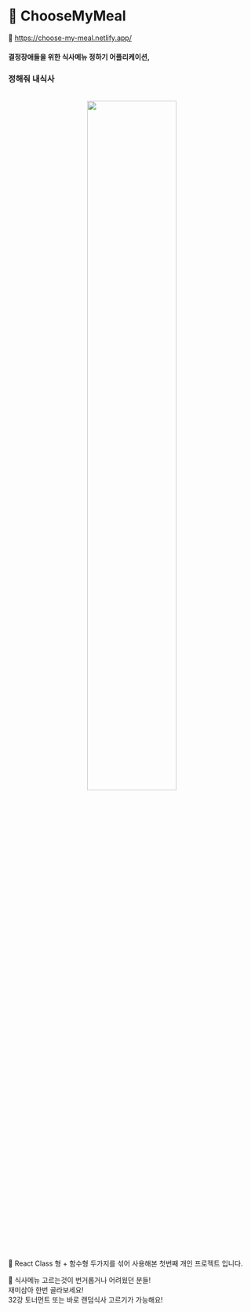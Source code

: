 # 🍛 ChooseMyMeal
📎 https://choose-my-meal.netlify.app/
#### 결정장애들을 위한 식사메뉴 정하기 어플리케이션, 
### 정해줘 내식사
<br/>
<div align = 'center'>
<img src = 'https://user-images.githubusercontent.com/80618616/139475818-872d4a64-e794-461a-abed-04ab1db7f27c.gif' width = 60%/>
</div>
<br/>
🍚 React Class 형 + 함수형 두가지를 섞어 사용해본
첫번째 개인 프로젝트 입니다.

🍔 식사메뉴 고르는것이 번거롭거나 어려웠던 분들!<br/>
재미삼아 한번 골라보세요!<br/>
32강 토너먼트 또는 바로 랜덤식사 고르기가 가능해요!

